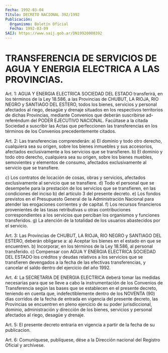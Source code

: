 ```yaml
---
Fecha: 1992-03-04
Título: DECRETO NACIONAL 392/1992
Publicación:
  Organismo: Boletín Oficial
  Fecha: 1992-03-09
SAIJ: https://www.saij.gob.ar/DN19920000392
---
```

# TRANSFERENCIA DE SERVICIOS DE AGUA Y ENERGIA ELECTRICA A LAS PROVINCIAS.

<a id="1"></a>
Art. 1: AGUA Y ENERGIA ELECTRICA SOCIEDAD DEL ESTADO transferirá,  en los términos de la Ley 18.586, a las Provincias de CHUBUT, LA RIOJA,  RIO  NEGRO  y  SANTIAGO  DEL  ESTERO,  todos los bienes, servicios y personal afectados al riego, desagüe y  drenaje situados  en  los  respectivos  territorios  de  dichas Provincias, mediante Convenios que deberán suscribirse ad-referéndum  del PODER EJECUTIVO NACIONAL. Facúltase a la citada Sociedad a suscribir  las Actas  que  perfeccionen  las transferencias en los términos de los Convenios precedentemente citados.

<a id="2"></a>
Art.  2: Las transferencias comprenderán: a) El dominio y todo otro derecho,  cualquiera sea su origen, sobre los bienes inmuebles y sus accesorios,  afectados  exclusivamente a los servicios que se transfieren. b) El dominio y todo  otro  derecho, cualquiera sea su origen,  sobre  los  bienes  muebles, semovientes  y  elementos  de consumo, afectados exclusivamente  al  servicio  que se transfiere.

c)   Los  contratos  de  locación  de  cosas,  obras  y  servicios, afectados  exclusivamente al servicio que se transfiere. d) Todo el personal que  se  desempeñe para la prestación de los servicios que se transfieren, en  las  condiciones  del  inciso b) del artículo 3 del  presente decreto. e) Los fondos previstos  en  el  Presupuesto General  de la Administración Nacional para atender las erogaciones corrientes  y  de capital. f) Los recursos financieros provenientes de las tasas retributivas  u  otras contribuciones correspondientes a los servicios que perciban los organismos y funciones transferidos.  g)  La atención de  la  totalidad  de  los  usuarios abastecidos por el servicio.

<a id="3"></a>
Art.  3:  Las  Provincias  de  CHUBUT,  LA  RIOJA, RIO NEGRO y SANTIAGO DEL ESTERO, deberán obligarse a: a) Aceptar  los bienes en el  estado en que se encuentren. b) Incorporar, en los términos  de la Ley  18.586,  al  personal  transferido. c) Compensar con AGUA Y ENERGIA  ELECTRICA  SOCIEDAD  DEL  ESTADO  los  créditos  y  deudas relativos a los servicios que se transfieren  devengados a la fecha de  las efectivas transferencias, y cancelar el  saldo  dentro  del ejercicio del año 1992.

<a id="4"></a>
Art.  4:  La  SECRETARIA DE ENERGIA ELECTRICA deberá tomar las medidas necesarias para  que  se lleve a cabo la instrumentación de los Convenios de Transferencia  según  las  bases que se establecen en  el presente decreto, teniendo en cuenta que,  indefectiblemente dentro  de los NOVENTA (90) días corridos de la fecha de entrada en vigencia  del  presente  decreto,  las  Provincias se encuentren en pleno ejercicio de su poder jurisdiccional, dominio, administración  y  dirección de los bienes,  servicios  y  personal afectados al riego, desagüe y drenaje.

<a id="5"></a>
Art. 5: El presente decreto entraria en vigencia a partir de la fecha de su publicacion.

<a id="6"></a>
Art.  6: Comuníquese, publíquese, dése a la Dirección nacional del Registro Oficial y archívese.